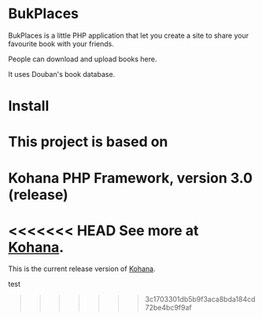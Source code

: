 # BukPlaces

BukPlaces is a little PHP application that let you create a site to
share your favourite book with your friends.

People can download and upload books here.

It uses Douban's book database.

# Install






# This project is based on
# Kohana PHP Framework, version 3.0 (release)

<<<<<<< HEAD
See more at [Kohana](http://kohanaframework.org/).
=======
This is the current release version of [Kohana](http://kohanaframework.org/).

test
>>>>>>> 3c1703301db5b9f3aca8bda184cd72be4bc9f9af
